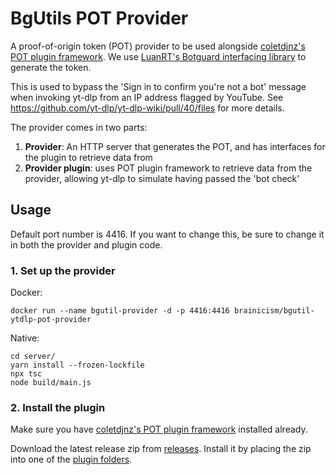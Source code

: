 # BgUtils POT Provider

A proof-of-origin token (POT) provider to be used alongside [coletdjnz's POT plugin framework](https://github.com/coletdjnz/yt-dlp-get-pot). We use [LuanRT's Botguard interfacing library](https://github.com/LuanRT/BgUtils) to generate the token.

This is used to bypass the 'Sign in to confirm you're not a bot' message when invoking yt-dlp from an IP address flagged by YouTube. See https://github.com/yt-dlp/yt-dlp-wiki/pull/40/files for more details.

The provider comes in two parts:

1. **Provider**: An HTTP server that generates the POT, and has interfaces for the plugin to retrieve data from
2. **Provider plugin**: uses POT plugin framework to retrieve data from the provider, allowing yt-dlp to simulate having passed the 'bot check'

## Usage

Default port number is 4416. If you want to change this, be sure to change it in both the provider and plugin code.

### 1. Set up the provider

Docker:

```
docker run --name bgutil-provider -d -p 4416:4416 brainicism/bgutil-ytdlp-pot-provider
```

Native:

```
cd server/
yarn install --frozen-lockfile
npx tsc
node build/main.js
```

### 2. Install the plugin

Make sure you have [coletdjnz's POT plugin framework](https://github.com/coletdjnz/yt-dlp-get-pot) installed already.

Download the latest release zip from [releases](https://github.com/Brainicism/bgutil-ytdlp-pot-provider/releases). Install it by placing the zip into one of the [plugin folders](https://github.com/yt-dlp/yt-dlp#installing-plugins).
